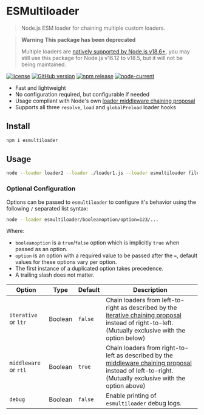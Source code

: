# ESMultiloader
> Node.js ESM loader for chaining multiple custom loaders.

> **Warning**
> **This package has been deprecated**
>
> Multiple loaders are [natively supported by Node.js v18.6+](https://nodejs.org/api/esm.html#loaders), you may still use this package for Node.js v16.12 to v18.5, but it will not be being maintained.

[![license][license-image]][license-url]
[![GitHub version][github-image]][github-url]
[![npm release][npm-image]][npm-url]
[![node-current][node-image]][node-url]

- Fast and lightweight
- No configuration required, but configurable if needed
- Usage compliant with Node's own [loader middleware chaining proposal](https://github.com/nodejs/loaders/blob/main/doc/design/proposal-chaining-middleware.md)
- Supports all three `resolve`, `load` and `globalPreload` loader hooks

## Install
```sh
npm i esmultiloader
```

## Usage
```sh
node --loader loader2 --loader ./loader1.js --loader esmultiloader file.js
```

### Optional Configuration
Options can be passed to `esmultiloader` to configure it's behavior using the following `/` separated list syntax:
```sh
node --loader esmultiloader/booleanoption/option=123/...
```
Where:
- `booleanoption` is a `true`/`false` option which is implicitly `true` when passed as an option.
- `option` is an option with a required value to be passed after the `=`, default values for these options vary per option.
- The first instance of a duplicated option takes precedence.
- A trailing slash does not matter.

Option | Type | Default | Description
-|-|-|-
`iterative` or `ltr` | Boolean | `false` | Chain loaders from left-to-right as described by the [iterative chaining proposal](https://github.com/nodejs/loaders/blob/main/doc/design/proposal-chaining-iterative.md) instead of right-to-left. (Mutually exclusive with the option below)
`middleware` or `rtl` | Boolean | `true` | Chain loaders from right-to-left as described by the [middleware chaining proposal](https://github.com/nodejs/loaders/blob/main/doc/design/proposal-chaining-middleware.md) instead of left-to-right. (Mutually exclusive with the option above)
`debug` | Boolean | `false` | Enable printing of `esmultiloader` debug logs.

[github-url]:https://github.com/jhmaster2000/esmultiloader
[github-image]:https://img.shields.io/github/package-json/v/jhmaster2000/esmultiloader.svg
[license-url]:https://github.com/jhmaster2000/esmultiloader/blob/master/LICENSE
[license-image]:https://img.shields.io/npm/l/esmultiloader.svg
[npm-url]:http://npmjs.org/package/esmultiloader
[npm-image]:https://img.shields.io/npm/v/esmultiloader.svg?color=darkred&label=npm%20release
[node-url]:https://nodejs.org/en/download
[node-image]:https://img.shields.io/node/v/esmultiloader.svg
